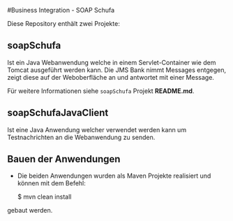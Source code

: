 #Business Integration - SOAP Schufa

Diese Repository enthält zwei Projekte:

## soapSchufa

Ist ein Java Webanwendung welche in einem Servlet-Container wie dem Tomcat ausgeführt werden kann.
Die JMS Bank nimmt Messages entgegen, zeigt diese auf der Weboberfläche an und antwortet mit einer Message.

Für weitere Informationen siehe `soapSchufa` Projekt **README.md**. 

## soapSchufaJavaClient

Ist eine Java Anwendung welcher verwendet werden kann um Testnachrichten an die Webanwendung zu senden.

## Bauen der Anwendungen

* Die beiden Anwendungen wurden als Maven Projekte realisiert und können mit dem Befehl:

	$ mvn clean install
	
gebaut werden.

 

